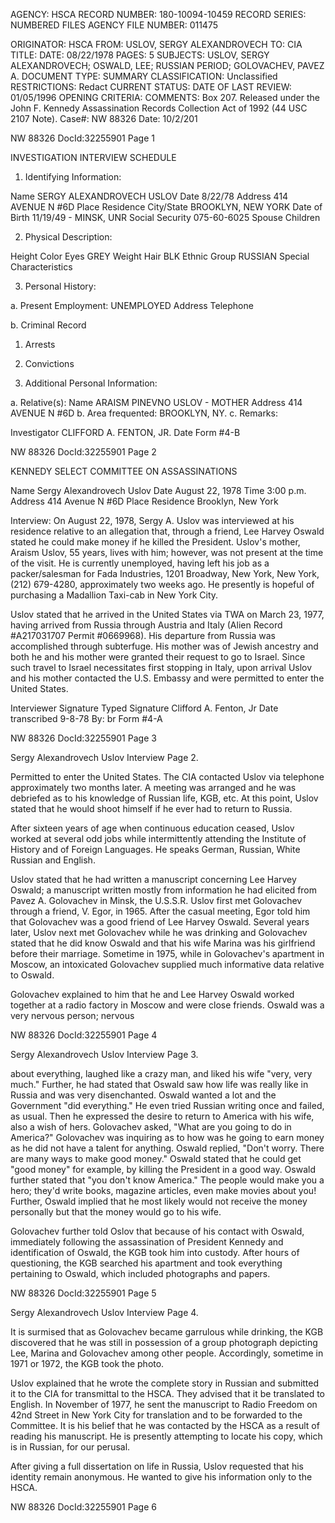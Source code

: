 AGENCY: HSCA
RECORD NUMBER: 180-10094-10459
RECORD SERIES: NUMBERED FILES
AGENCY FILE NUMBER: 011475

ORIGINATOR: HSCA
FROM: USLOV, SERGY ALEXANDROVECH
TO: CIA
TITLE:
DATE: 08/22/1978
PAGES: 5
SUBJECTS: USLOV, SERGY ALEXANDROVECH; OSWALD, LEE; RUSSIAN PERIOD; GOLOVACHEV, PAVEZ A.
DOCUMENT TYPE: SUMMARY
CLASSIFICATION: Unclassified
RESTRICTIONS: Redact
CURRENT STATUS:
DATE OF LAST REVIEW: 01/05/1996
OPENING CRITERIA:
COMMENTS: Box 207. Released under the John F. Kennedy Assassination Records Collection Act of 1992 (44 USC 2107 Note). Case#: NW 88326
Date: 10/2/201

NW 88326 DocId:32255901 Page 1

INVESTIGATION INTERVIEW SCHEDULE

1. Identifying Information:

Name SERGY ALEXANDROVECH USLOV Date 8/22/78
Address 414 AVENUE N #6D Place Residence
City/State BROOKLYN, NEW YORK
Date of Birth 11/19/49 - MINSK, UNR
Social Security 075-60-6025 Spouse
Children

2. Physical Description:

Height Color Eyes GREY
Weight Hair BLK
Ethnic Group RUSSIAN Special Characteristics

3. Personal History:

a. Present Employment: UNEMPLOYED
Address
Telephone

b. Criminal Record
1. Arrests
2. Convictions

4. Additional Personal Information:

a. Relative(s): Name ARAISM PINEVNO USLOV - MOTHER
Address 414 AVENUE N #6D
b. Area frequented: BROOKLYN, NY.
c. Remarks:

Investigator CLIFFORD A. FENTON, JR.
Date
Form #4-B

NW 88326 DocId:32255901 Page 2

KENNEDY
SELECT COMMITTEE ON ASSASSINATIONS

Name Sergy Alexandrovech Uslov Date August 22, 1978 Time 3:00 p.m.
Address 414 Avenue N #6D Place Residence
Brooklyn, New York

Interview: On August 22, 1978, Sergy A. Uslov was interviewed at his residence relative to an allegation that, through a friend, Lee Harvey Oswald stated he could make money if he killed the President. Uslov's mother, Araism Uslov, 55 years, lives with him; however, was not present at the time of the visit. He is currently unemployed, having left his job as a packer/salesman for Fada Industries, 1201 Broadway, New York, New York, (212) 679-4280, approximately two weeks ago. He presently is hopeful of purchasing a Madallion Taxi-cab in New York City.

Uslov stated that he arrived in the United States via TWA on March 23, 1977, having arrived from Russia through Austria and Italy (Alien Record #A217031707 Permit #0669968). His departure from Russia was accomplished through subterfuge. His mother was of Jewish ancestry and both he and his mother were granted their request to go to Israel. Since such travel to Israel necessitates first stopping in Italy, upon arrival Uslov and his mother contacted the U.S. Embassy and were permitted to enter the United States.

Interviewer Signature
Typed Signature Clifford A. Fenton, Jr
Date transcribed 9-8-78
By: br
Form #4-A

NW 88326 DocId:32255901 Page 3

Sergy Alexandrovech Uslov Interview
Page 2.

Permitted to enter the United States. The CIA contacted Uslov via telephone approximately two months later. A meeting was arranged and he was debriefed as to his knowledge of Russian life, KGB, etc. At this point, Uslov stated that he would shoot himself if he ever had to return to Russia.

After sixteen years of age when continuous education ceased, Uslov worked at several odd jobs while intermittently attending the Institute of History and of Foreign Languages. He speaks German, Russian, White Russian and English.

Uslov stated that he had written a manuscript concerning Lee Harvey Oswald; a manuscript written mostly from information he had elicited from Pavez A. Golovachev in Minsk, the U.S.S.R. Uslov first met Golovachev through a friend, V. Egor, in 1965. After the casual meeting, Egor told him that Golovachev was a good friend of Lee Harvey Oswald. Several years later, Uslov next met Golovachev while he was drinking and Golovachev stated that he did know Oswald and that his wife Marina was his girlfriend before their marriage. Sometime in 1975, while in Golovachev's apartment in Moscow, an intoxicated Golovachev supplied much informative data relative to Oswald.

Golovachev explained to him that he and Lee Harvey Oswald worked together at a radio factory in Moscow and were close friends. Oswald was a very nervous person; nervous

NW 88326 DocId:32255901 Page 4

Sergy Alexandrovech Uslov Interview
Page 3.

about everything, laughed like a crazy man, and liked his wife "very, very much." Further, he had stated that Oswald saw how life was really like in Russia and was very disenchanted. Oswald wanted a lot and the Government "did everything." He even tried Russian writing once and failed, as usual. Then he expressed the desire to return to America with his wife, also a wish of hers. Golovachev asked, "What are you going to do in America?" Golovachev was inquiring as to how was he going to earn money as he did not have a talent for anything. Oswald replied, "Don't worry. There are many ways to make good money." Oswald stated that he could get "good money" for example, by killing the President in a good way. Oswald further stated that "you don't know America." The people would make you a hero; they'd write books, magazine articles, even make movies about you! Further, Oswald implied that he most likely would not receive the money personally but that the money would go to his wife.

Golovachev further told Oslov that because of his contact with Oswald, immediately following the assassination of President Kennedy and identification of Oswald, the KGB took him into custody. After hours of questioning, the KGB searched his apartment and took everything pertaining to Oswald, which included photographs and papers.

NW 88326 DocId:32255901 Page 5

Sergy Alexandrovech Uslov Interview
Page 4.

It is surmised that as Golovachev became garrulous while drinking, the KGB discovered that he was still in possession of a group photograph depicting Lee, Marina and Golovachev among other people. Accordingly, sometime in 1971 or 1972, the KGB took the photo.

Uslov explained that he wrote the complete story in Russian and submitted it to the CIA for transmittal to the HSCA. They advised that it be translated to English. In November of 1977, he sent the manuscript to Radio Freedom on 42nd Street in New York City for translation and to be forwarded to the Committee. It is his belief that he was contacted by the HSCA as a result of reading his manuscript. He is presently attempting to locate his copy, which is in Russian, for our perusal.

After giving a full dissertation on life in Russia, Uslov requested that his identity remain anonymous. He wanted to give his information only to the HSCA.

NW 88326 DocId:32255901 Page 6
